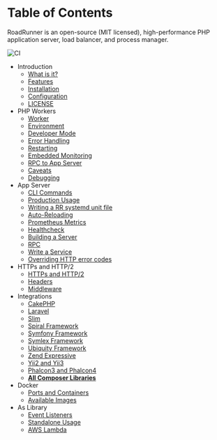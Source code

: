 # Table of Contents
RoadRunner is an open-source (MIT licensed), high-performance PHP application server, load balancer, and process manager.

![CI](https://github.com/spiral/roadrunner-docs/workflows/CI/badge.svg)

* Introduction
    * [What is it?](intro/about.md)
    * [Features](intro/features.md)
    * [Installation](intro/install.md)
    * [Configuration](intro/config.md)
    * [LICENSE](license.md)
* PHP Workers
    * [Worker](php/worker.md)
    * [Environment](php/environment.md)
    * [Developer Mode](php/developer.md)
    * [Error Handling](php/error-handling.md)
    * [Restarting](php/restarting.md)
    * [Embedded Monitoring](php/limit.md)
    * [RPC to App Server](php/rpc.md)
    * [Caveats](php/caveats.md)
    * [Debugging](php/debugging.md)
* App Server
    * [CLI Commands](beep-beep/cli.md)
    * [Production Usage](beep-beep/production.md)
    * [Writing a RR systemd unit file](beep-beep/systemd.md)
    * [Auto-Reloading](beep-beep/reload.md)
    * [Prometheus Metrics](beep-beep/metrics.md)
    * [Healthcheck](beep-beep/health.md)
    * [Building a Server](beep-beep/build.md)
    * [RPC](beep-beep/rpc.md)
    * [Write a Service](beep-beep/service.md)
    * [Overriding HTTP error codes](beep-beep/http-error-codes.md)
* HTTPs and HTTP/2
    * [HTTPs and HTTP/2](http/https.md)
    * [Headers](http/headers.md)
    * [Middleware](http/middleware.md)
* Integrations
    * [CakePHP](integration/cake.md)
    * [Laravel](integration/laravel.md)
    * [Slim](integration/slim.md)
    * [Spiral Framework](integration/spiral.md)
    * [Symfony Framework](integration/symfony.md)
    * [Symlex Framework](integration/symlex.md)
    * [Ubiquity Framework](integration/ubiquity.md)
    * [Zend Expressive](https://github.com/sergey-telpuk/roadrunner-zend-expressive-integration)
    * [Yii2 and Yii3](integration/yii.md)
    * [Phalcon3 and Phalcon4](integration/phalcon.md)
    * [**All Composer Libraries**](https://packagist.org/packages/spiral/roadrunner/dependents)
* Docker
    * [Ports and Containers](docker/ports.md)
    * [Available Images](docker/images.md)
* As Library
    * [Event Listeners](library/event-listeners.md)
    * [Standalone Usage](library/standalone-usage.md)
    * [AWS Lambda](library/aws-lambda.md)
